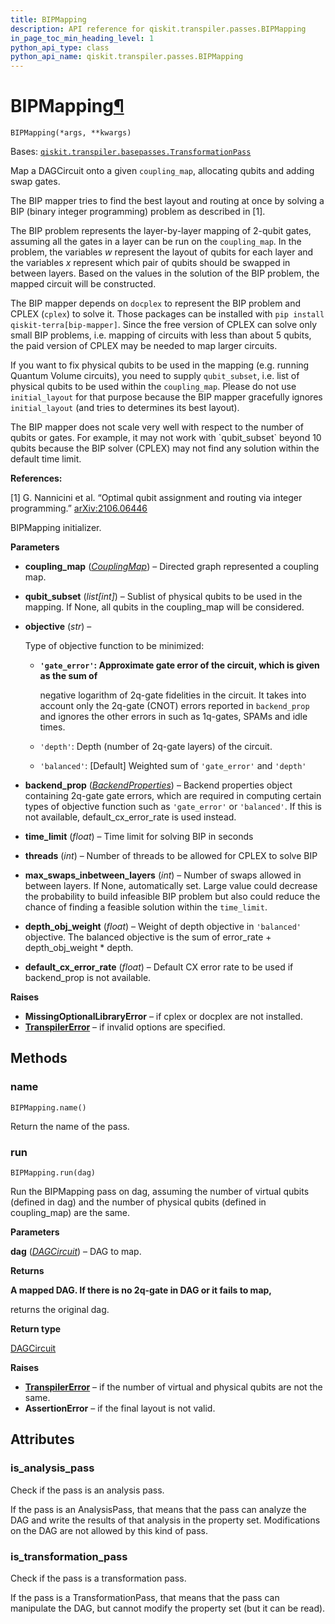 ```yaml
---
title: BIPMapping
description: API reference for qiskit.transpiler.passes.BIPMapping
in_page_toc_min_heading_level: 1
python_api_type: class
python_api_name: qiskit.transpiler.passes.BIPMapping
---
```


# BIPMapping[¶](#bipmapping "Permalink to this headline")

<span id="qiskit.transpiler.passes.BIPMapping" />

`BIPMapping(*args, **kwargs)`

Bases: [`qiskit.transpiler.basepasses.TransformationPass`](qiskit.transpiler.TransformationPass "qiskit.transpiler.basepasses.TransformationPass")

Map a DAGCircuit onto a given `coupling_map`, allocating qubits and adding swap gates.

The BIP mapper tries to find the best layout and routing at once by solving a BIP (binary integer programming) problem as described in \[1].

The BIP problem represents the layer-by-layer mapping of 2-qubit gates, assuming all the gates in a layer can be run on the `coupling_map`. In the problem, the variables $w$ represent the layout of qubits for each layer and the variables $x$ represent which pair of qubits should be swapped in between layers. Based on the values in the solution of the BIP problem, the mapped circuit will be constructed.

The BIP mapper depends on `docplex` to represent the BIP problem and CPLEX (`cplex`) to solve it. Those packages can be installed with `pip install qiskit-terra[bip-mapper]`. Since the free version of CPLEX can solve only small BIP problems, i.e. mapping of circuits with less than about 5 qubits, the paid version of CPLEX may be needed to map larger circuits.

If you want to fix physical qubits to be used in the mapping (e.g. running Quantum Volume circuits), you need to supply `qubit_subset`, i.e. list of physical qubits to be used within the `coupling_map`. Please do not use `initial_layout` for that purpose because the BIP mapper gracefully ignores `initial_layout` (and tries to determines its best layout).

<Admonition title="Warning" type="caution">
  The BIP mapper does not scale very well with respect to the number of qubits or gates. For example, it may not work with `qubit_subset` beyond 10 qubits because the BIP solver (CPLEX) may not find any solution within the default time limit.
</Admonition>

**References:**

\[1] G. Nannicini et al. “Optimal qubit assignment and routing via integer programming.” [arXiv:2106.06446](https://arxiv.org/abs/2106.06446)

BIPMapping initializer.

**Parameters**

*   **coupling\_map** ([*CouplingMap*](qiskit.transpiler.CouplingMap "qiskit.transpiler.CouplingMap")) – Directed graph represented a coupling map.

*   **qubit\_subset** (*list\[int]*) – Sublist of physical qubits to be used in the mapping. If None, all qubits in the coupling\_map will be considered.

*   **objective** (*str*) –

    Type of objective function to be minimized:

    *   **`'gate_error'`: Approximate gate error of the circuit, which is given as the sum of**

        negative logarithm of 2q-gate fidelities in the circuit. It takes into account only the 2q-gate (CNOT) errors reported in `backend_prop` and ignores the other errors in such as 1q-gates, SPAMs and idle times.

    *   `'depth'`: Depth (number of 2q-gate layers) of the circuit.

    *   `'balanced'`: \[Default] Weighted sum of `'gate_error'` and `'depth'`

*   **backend\_prop** ([*BackendProperties*](qiskit.providers.models.BackendProperties "qiskit.providers.models.BackendProperties")) – Backend properties object containing 2q-gate gate errors, which are required in computing certain types of objective function such as `'gate_error'` or `'balanced'`. If this is not available, default\_cx\_error\_rate is used instead.

*   **time\_limit** (*float*) – Time limit for solving BIP in seconds

*   **threads** (*int*) – Number of threads to be allowed for CPLEX to solve BIP

*   **max\_swaps\_inbetween\_layers** (*int*) – Number of swaps allowed in between layers. If None, automatically set. Large value could decrease the probability to build infeasible BIP problem but also could reduce the chance of finding a feasible solution within the `time_limit`.

*   **depth\_obj\_weight** (*float*) – Weight of depth objective in `'balanced'` objective. The balanced objective is the sum of error\_rate + depth\_obj\_weight \* depth.

*   **default\_cx\_error\_rate** (*float*) – Default CX error rate to be used if backend\_prop is not available.

**Raises**

*   **MissingOptionalLibraryError** – if cplex or docplex are not installed.
*   [**TranspilerError**](qiskit.transpiler.TranspilerError "qiskit.transpiler.TranspilerError") – if invalid options are specified.

## Methods

### name

<span id="qiskit.transpiler.passes.BIPMapping.name" />

`BIPMapping.name()`

Return the name of the pass.

### run

<span id="qiskit.transpiler.passes.BIPMapping.run" />

`BIPMapping.run(dag)`

Run the BIPMapping pass on dag, assuming the number of virtual qubits (defined in dag) and the number of physical qubits (defined in coupling\_map) are the same.

**Parameters**

**dag** ([*DAGCircuit*](qiskit.dagcircuit.DAGCircuit "qiskit.dagcircuit.DAGCircuit")) – DAG to map.

**Returns**

**A mapped DAG. If there is no 2q-gate in DAG or it fails to map,**

returns the original dag.

**Return type**

[DAGCircuit](qiskit.dagcircuit.DAGCircuit "qiskit.dagcircuit.DAGCircuit")

**Raises**

*   [**TranspilerError**](qiskit.transpiler.TranspilerError "qiskit.transpiler.TranspilerError") – if the number of virtual and physical qubits are not the same.
*   **AssertionError** – if the final layout is not valid.

## Attributes

<span id="qiskit.transpiler.passes.BIPMapping.is_analysis_pass" />

### is\_analysis\_pass

Check if the pass is an analysis pass.

If the pass is an AnalysisPass, that means that the pass can analyze the DAG and write the results of that analysis in the property set. Modifications on the DAG are not allowed by this kind of pass.

<span id="qiskit.transpiler.passes.BIPMapping.is_transformation_pass" />

### is\_transformation\_pass

Check if the pass is a transformation pass.

If the pass is a TransformationPass, that means that the pass can manipulate the DAG, but cannot modify the property set (but it can be read).

